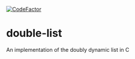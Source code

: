 [![CodeFactor](https://www.codefactor.io/repository/github/lureevar/double-list/badge)](https://www.codefactor.io/repository/github/lureevar/double-list)

# double-list

An implementation of the doubly dynamic list in C
